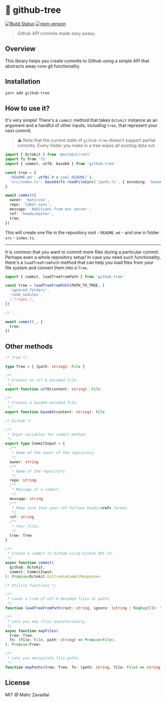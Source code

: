 # 🐙 github-tree

[![Build Status](https://img.shields.io/endpoint.svg?url=https%3A%2F%2Factions-badge.atrox.dev%2Fmaticzav%2Fgithub-tree%2Fbadge&style=flat)](https://actions-badge.atrox.dev/maticzav/github-tree/goto)
[![npm version](https://badge.fury.io/js/github-tree.svg)](https://badge.fury.io/js/github-tree)

> Github API commits made easy peasy.

## Overview

This library helps you create commits to Github using a simple API that abstracts away core git functionality.

<!-- bannerbot -->

<!-- bannerbot -->

## Installation

```bash
yarn add github-tree
```

## How to use it?

It's very simple! There's a `commit` method that takes `Octokit` instance as an argument and a handful of other inputs, including `tree`, that represent your next commit.

> :warning: Note that the current state of `github-tree` doesn't support partial commits. Every folder you make in a tree wipes all existing data out.

```ts
import { Octokit } from '@octokit/rest'
import fs from 'fs'
import { commit, utf8, base64 } from 'github-tree'

const tree = {
  'README.md': utf8(`# A cool README!`),
  'src/index.ts': base64(fs.readFileSync('/path.ts', { encoding: 'base64' })),
}

await commit({
  owner: 'maticzav',
  repo: 'label-sync',
  message: 'Additions from our server',
  ref: 'heads/master',
  tree,
})
```

This will create one file in the repository root - `README.md` - and one in folder `src` - `index.ts`.

---

It is common that you want to commit more files during a particular commit. Perhaps even a whole repository setup! In case you need such functionality, there's a `loadTreeFromPath` method that can help you load files from your file system and convert them into a `Tree`.

```ts
import { commit, loadTreeFromPath } from 'github-tree'

const tree = loadTreeFromPath(PATH_TO_TREE, [
  'ignored_folders',
  'node_nodules',
  /.*regex./,
])

// ...

await commit(_, {
  tree,
})
```

## Other methods

```ts
/* Tree */

type Tree = { [path: string]: File }

/**
 * Creates an utf-8 encoded file.
 */
export function utf8(content: string): File

/**
 * Creates a base64 encoded file.
 */
export function base64(content: string): File

/* Github */

/**
 * Input variables for commit method.
 */
export type CommitInput = {
  /**
   * Name of the owner of the repository.
   */
  owner: string
  /**
   * Name of the repository.
   */
  repo: string
  /**
   * Message of a commit.
   */
  message: string
  /**
   * Make sure that your ref follows heads/<ref> format.
   */
  ref: string
  /**
   * Your files.
   */
  tree: Tree
}

/**
 * Create a commit to Github using Github API v3.
 */
async function commit(
  github: Octokit,
  commit: CommitInput,
): Promise<Octokit.GitCreateCommitResponse>

/* Utility functions */

/**
 * Loads a tree of utf-8 decoded files at paths.
 */
function loadTreeFromPath(root: string, ignore: (string | RegExp)[]): Tree

/**
 * Lets you map files asynchornously.
 */
async function mapFiles(
  tree: Tree,
  fn: (file: File, path: string) => Promise<File>,
): Promise<Tree>

/**
 * Lets you manipulate file paths.
 */
function mapPaths(tree: Tree, fn: (path: string, file: File) => string): Tree
```

## License

MIT @ Matic Zavadlal
